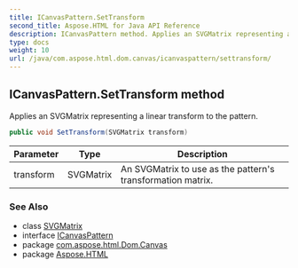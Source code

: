 ```yaml
---
title: ICanvasPattern.SetTransform
second_title: Aspose.HTML for Java API Reference
description: ICanvasPattern method. Applies an SVGMatrix representing a linear transform to the pattern
type: docs
weight: 10
url: /java/com.aspose.html.dom.canvas/icanvaspattern/settransform/
---
```

## ICanvasPattern.SetTransform method

Applies an SVGMatrix representing a linear transform to the pattern.

```java
public void SetTransform(SVGMatrix transform)
```

| Parameter | Type | Description |
| --- | --- | --- |
| transform | SVGMatrix | An SVGMatrix to use as the pattern's transformation matrix. |

### See Also

* class [SVGMatrix](../../../com.aspose.html.dom.svg.datatypes/svgmatrix/)
* interface [ICanvasPattern](../)
* package [com.aspose.html.Dom.Canvas](../../icanvaspattern/)
* package [Aspose.HTML](../../../)
